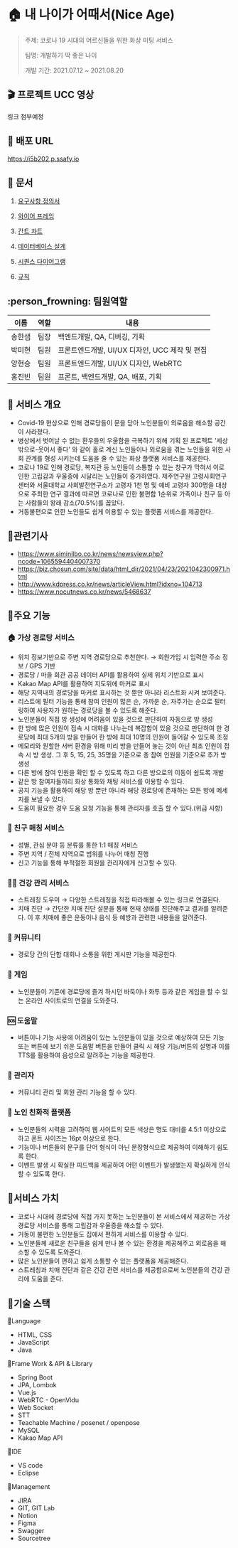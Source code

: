 # :house: 내 나이가 어때서(Nice Age)

> 주제: 코로나 19 시대의 어르신들을 위한 화상 미팅 서비스
>
> 팀명: 개발하기 딱 좋은 나이
>
> 개발 기간: 2021.07.12 ~ 2021.08.20 



## :clapper: 프로젝트 UCC 영상

링크 첨부예정



## :link: 배포 URL

https://i5b202.p.ssafy.io



## :page_with_curl: 문서

1. [요구사항 정의서](https://www.notion.so/709655c8876742329bfdd19bb724e9b6)

2. [와이어 프레임](https://www.notion.so/f2f3aa1d838947e5979d33896d3d49d1)

3. [간트 차트](https://www.notion.so/62f35785f995485c9929c14136ed6b9e)

4. [데이터베이스 설계](https://www.notion.so/69caad849caf4e188ef6b33113bf324f)

5. [시퀀스 다이어그램](https://www.notion.so/e92db7b62feb4999b3010a665c920521)

6. [규칙](https://www.notion.so/355d923b3e75448fb74026e0d2152142)



## :person_frowning: 팀원역할

| 이름   | 역할 | 내용                                           |
| ------ | ---- | ---------------------------------------------- |
| 송한샘 | 팀장 | 백엔드개발, QA, 디버깅, 기획                   |
| 박미현 | 팀원 | 프론트엔드개발, UI/UX 디자인, UCC 제작 및 편집 |
| 양현승 | 팀원 | 프론트엔드개발, UI/UX 디자인, WebRTC           |
| 홍진빈 | 팀원 | 프론트, 백엔드개발, QA, 배포, 기획             |



## :gift: 서비스 개요

- Covid-19 현상으로 인해 경로당들이 문을 닫아 노인분들이 외로움을 해소할 공간이 사라졌다.
- 병상에서 벗어날 수 없는 환우들의 우울함을 극복하기 위해 기획 된 프로젝트 '세상 밖으로-웃어서 좋다' 와 같이 홀로 계신 노인들이나 외로움을 겪는 노인들을 위한 사회 관계를 형성 시키는데 도움을 줄 수 있는 화상 플랫폼 서비스를 제공한다.
- 코로나 19로 인해 경로당, 복지관 등 노인들이 소통할 수 있는 창구가 막혀서 이로 인한 고립감과  우울증에 시달리는 노인들이 증가하였다. 제주연구원 고령사회연구센터와 서울대학교 사회발전연구소가 고령자 1천 명 및 예비 고령자 300명을 대상으로 주최한 연구 결과에 따르면 코로나로 인한 불편함 1순위로 가족이나 친구 등 아는 사람들의 왕래 감소(70.5%)를 꼽았다.
- 거동불편으로 인한 노인들도 쉽게 이용할 수 있는 플랫폼 서비스를 제공한다.



## 📰관련기사

- https://www.siminilbo.co.kr/news/newsview.php?ncode=1065594404007370
- https://biz.chosun.com/site/data/html_dir/2021/04/23/2021042300971.html
- http://www.kdpress.co.kr/news/articleView.html?idxno=104713
- https://www.nocutnews.co.kr/news/5468637



## 🎁주요 기능

### :house: 가상 경로당 서비스

- 위치 정보기반으로 주변 지역 경로당으로 추천한다. → 회원가입 시 입력한 주소 정보 / GPS 기반
- 경로당 / 마을 회관 공공 데이터 API를 활용하여 실제 위치 기반으로 표시
- Kakao Map API를 활용하여 지도위에 마커로 표시
- 해당 지역내의 경로당을 마커로 표시하는 것 뿐만 아니라 리스트화 시켜 보여준다.
- 리스트에 필터 기능을 통해 참여 인원이 많은 순, 가까운 순, 자주가는 순으로 필터링하여 사용자가 원하는 경로당을 볼 수 있도록 해준다.
- 노인분들이 직접 방 생성에 어려움이 있을 것으로 판단하여 자동으로 방 생성
- 한 방에 많은 인원이 접속 시 대화를 나누는데 복잡함이 있을 것으로 판단하여 한 경로당에 최대 5개의 방을 만들어 한 방에 최대 10명의 인원이 들어갈 수 있도록 조정
- 메모리와 원할한 서버 환경을 위해 미리 방을 만들어 놓는 것이 아닌 최초 인원이 접속 시 방 생성. 그 후 5, 15, 25, 35명을 기준으로 총 참여 인원을 기준으로 추가 방 생성
- 다른 방에 참여 인원을 확인 할 수 있도록 하고 다른 방으로의 이동이 쉽도록 개발
- 같은 방 참여자들끼리 화상 통화와 채팅 서비스를 이용할 수 있다.
- 공지 기능을 활용하여 해당 방 뿐만 아니라 해당 경로당에 존재하는 모든 방에 메세지를 보낼 수 있다.
- 도움이 필요한 경우 도움 요청 기능을 통해 관리자를 호출 할 수 있다.(위급 사항)

### :handshake: 친구 매칭 서비스

- 성별, 관심 분야  등 분류를 통한 1:1 매칭 서비스
- 주변 지역 / 전체 지역으로 범위를 나누어 매칭 진행
- 신고 기능을 통해 부적절한 회원을 관리자에게 신고할 수 있다.

### :man_health_worker: 건강 관리 서비스

- 스트레칭 도우미 → 다양한 스트레칭을 직접 따라해볼 수 있는 링크로 연결된다.
- 치매 진단 → 간단한 치매 진단 설문을 통해 현재 상태를 진단해주고 결과를 알려준다. 이 후 치매에 좋은 운동이나 음식 등 예방과 관련한 내용들을 알려준다.

### :memo: 커뮤니티

- 경로당 간의 단합 대회나 소통을 위한 게시판 기능을 제공한다.

### :game_die: 게임

- 노인분들이 기존에 경로당에 즐겨 하시던 바둑이나 화투 등과 같은 게임을 할 수 있는 온라인 사이트로의 연결을 도와준다.

### :sos: 도움말

- 버튼이나 기능 사용에 어려움이 있는 노인분들이 있을 것으로 예상하여 모든 기능 또는 버튼에 보기 쉬운 도움말 버튼을 만들어 클릭 시 해당 기능/버튼의 설명과 이를 TTS를 활용하여 음성으로 알려주는 기능을 제공한다.

### :wrench: 관리자

- 커뮤니티 관리 및 회원 관리 기능을 할 수 있다.

### :older_woman: 노인 친화적 플랫폼

- 노인분들의 시력을 고려하여 웹 사이트의 모든 색상은 명도 대비를 4.5:1 이상으로 하고 폰트 사이즈는 16pt 이상으로 한다.
- 기능이나 버튼들의 문구를 단어 형식이 아닌 문장형식으로 제공하여 이해하기 쉽도록 한다.
- 이벤트 발생 시 확실한 피드백을 제공하여 어떤 이벤트가 발생했는지 확실하게 인식할 수 있도록 한다.



## 🎁서비스 가치

- 코로나 시대에 경로당에 직접 가지 못하는 노인분들이 본 서비스에서 제공하는 가상 경로당 서비스를 통해 고립감과 우울증을 해소할 수 있다.
- 거동이 불편한 노인분들도 집에서 편하게 서비스를 이용할 수 있다.
- 노인분들께 새로운 친구들을 쉽게 만나 볼 수 있는 환경을 제공해주고 외로움을 해소할 수 있도록 도와준다.
- 많은 노인분들이 편하고 쉽게 소통할 수 있는 플랫폼을 제공해준다.
- 스트레칭과 치매 진단과 같은 건강 관련 서비스를 제공함으로써 노인분들의 건강 관리에 도움을 준다.



## 🎁기술 스택

🎈Language

- HTML, CSS
- JavaScript
- Java

🎈Frame Work & API & Library

- Spring Boot
- JPA, Lombok
- Vue.js
- WebRTC - OpenVidu
- Web Socket
- STT
- Teachable Machine / posenet / openpose
- MySQL
- Kakao Map API

🎈IDE

- VS code
- Eclipse

🎈Management

- JIRA
- GIT, GIT Lab
- Notion
- Figma
- Swagger
- Sourcetree
